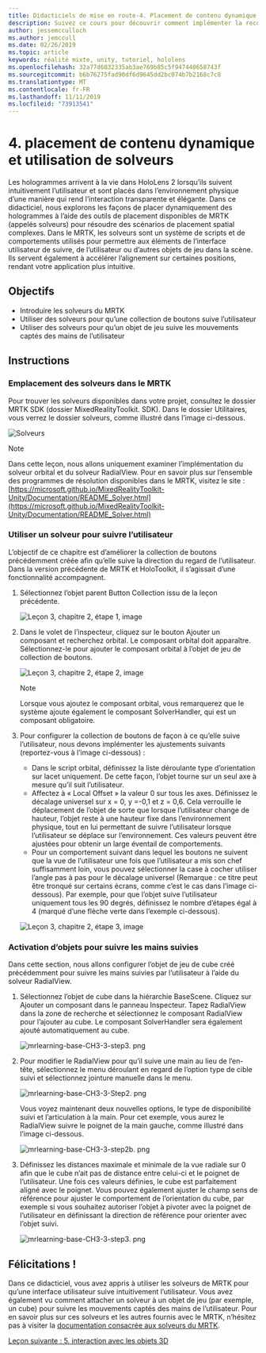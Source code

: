 ```yaml
---
title: Didacticiels de mise en route-4. Placement de contenu dynamique et utilisation de solveurs
description: Suivez ce cours pour découvrir comment implémenter la reconnaissance faciale Azure au sein d’une application de réalité mixte.
author: jessemcculloch
ms.author: jemccull
ms.date: 02/26/2019
ms.topic: article
keywords: réalité mixte, unity, tutoriel, hololens
ms.openlocfilehash: 32a77d6032335ab3ae769b85c5f947440658743f
ms.sourcegitcommit: b6b76275fad90df6d9645dd2bc074b7b2168c7c8
ms.translationtype: MT
ms.contentlocale: fr-FR
ms.lasthandoff: 11/11/2019
ms.locfileid: "73913541"
---
```

# <a name="4-placing-dynamic-content-and-using-solvers"></a>4. placement de contenu dynamique et utilisation de solveurs

Les hologrammes arrivent à la vie dans HoloLens 2 lorsqu’ils suivent intuitivement l’utilisateur et sont placés dans l’environnement physique d’une manière qui rend l’interaction transparente et élégante. Dans ce didacticiel, nous explorons les façons de placer dynamiquement des hologrammes à l’aide des outils de placement disponibles de MRTK (appelés solveurs) pour résoudre des scénarios de placement spatial complexes. Dans le MRTK, les solveurs sont un système de scripts et de comportements utilisés pour permettre aux éléments de l’interface utilisateur de suivre, de l’utilisateur ou d’autres objets de jeu dans la scène. Ils servent également à accélérer l’alignement sur certaines positions, rendant votre application plus intuitive.

## <a name="objectives"></a>Objectifs

* Introduire les solveurs du MRTK
* Utiliser des solveurs pour qu’une collection de boutons suive l’utilisateur
* Utiliser des solveurs pour qu’un objet de jeu suive les mouvements captés des mains de l’utilisateur

## <a name="instructions"></a>Instructions

### <a name="location-of-solvers-in-the-mrtk"></a>Emplacement des solveurs dans le MRTK

 Pour trouver les solveurs disponibles dans votre projet, consultez le dossier MRTK SDK (dossier MixedRealityToolkit. SDK). Dans le dossier Utilitaires, vous verrez le dossier solveurs, comme illustré dans l’image ci-dessous.

![Solveurs](images/lesson3_chapter1_step1im.PNG)

>[!NOTE]
>Dans cette leçon, nous allons uniquement examiner l’implémentation du solveur orbital et du solveur RadialView. Pour en savoir plus sur l’ensemble des programmes de résolution disponibles dans le MRTK, visitez le site : [https://microsoft.github.io/MixedRealityToolkit-Unity/Documentation/README_Solver.html](https://microsoft.github.io/MixedRealityToolkit-Unity/Documentation/README_Solver.html)

### <a name="use-a-solver-to-follow-the-user"></a>Utiliser un solveur pour suivre l’utilisateur

L’objectif de ce chapitre est d’améliorer la collection de boutons précédemment créée afin qu’elle suive la direction du regard de l’utilisateur. Dans la version précédente de MRTK et HoloToolkit, il s’agissait d’une fonctionnalité accompagnent.

1. Sélectionnez l’objet parent Button Collection issu de la leçon précédente.

    ![Leçon 3, chapitre 2, étape 1, image](images/Lesson3_chapter2_step1im.PNG)

2. Dans le volet de l’inspecteur, cliquez sur le bouton Ajouter un composant et recherchez orbital. Le composant orbital doit apparaître. Sélectionnez-le pour ajouter le composant orbital à l’objet de jeu de collection de boutons.

    ![Leçon 3, chapitre 2, étape 2, image](images/Lesson3_Chapter2_step2im.PNG)

    >[!NOTE]
    >Lorsque vous ajoutez le composant orbital, vous remarquerez que le système ajoute également le composant SolverHandler, qui est un composant obligatoire.

3. Pour configurer la collection de boutons de façon à ce qu’elle suive l’utilisateur, nous devons implémenter les ajustements suivants (reportez-vous à l’image ci-dessous) :
    * Dans le script orbital, définissez la liste déroulante type d’orientation sur lacet uniquement. De cette façon, l’objet tourne sur un seul axe à mesure qu’il suit l’utilisateur.
    * Affectez à « Local Offset » la valeur 0 sur tous les axes. Définissez le décalage universel sur x = 0, y =-0,1 et z = 0,6. Cela verrouille le déplacement de l’objet de sorte que lorsque l’utilisateur change de hauteur, l’objet reste à une hauteur fixe dans l’environnement physique, tout en lui permettant de suivre l’utilisateur lorsque l’utilisateur se déplace sur l’environnement. Ces valeurs peuvent être ajustées pour obtenir un large éventail de comportements.
    * Pour un comportement suivant dans lequel les boutons ne suivent que la vue de l’utilisateur une fois que l’utilisateur a mis son chef suffisamment loin, vous pouvez sélectionner la case à cocher utiliser l’angle pas à pas pour le décalage universel (Remarque : ce titre peut être tronqué sur certains écrans, comme c’est le cas dans l’image ci-dessous). Par exemple, pour que l’objet suive l’utilisateur uniquement tous les 90 degrés, définissez le nombre d’étapes égal à 4 (marqué d’une flèche verte dans l’exemple ci-dessous).

    ![Leçon 3, chapitre 2, étape 3, image](images/Lesson3_chapter2_step3im.PNG)

### <a name="enabling-objects-to-follow-tracked-hands"></a>Activation d’objets pour suivre les mains suivies

Dans cette section, nous allons configurer l’objet de jeu de cube créé précédemment pour suivre les mains suivies par l’utilisateur à l’aide du solveur RadialView.

1. Sélectionnez l’objet de cube dans la hiérarchie BaseScene. Cliquez sur Ajouter un composant dans le panneau Inspecteur. Tapez RadialView dans la zone de recherche et sélectionnez le composant RadialView pour l’ajouter au cube. Le composant SolverHandler sera également ajouté automatiquement au cube.

    ![mrlearning-base-CH3-3-step3. png](images/mrlearning-base-ch3-3-step1.png)

2. Pour modifier le RadialView pour qu’il suive une main au lieu de l’en-tête, sélectionnez le menu déroulant en regard de l’option type de cible suivi et sélectionnez jointure manuelle dans le menu.

    ![mrlearning-base-CH3-3-Step2. png](images/mrlearning-base-ch3-3-step2a.png)

    Vous voyez maintenant deux nouvelles options, le type de disponibilité suivi et l’articulation à la main. Pour cet exemple, vous aurez le RadialView suivre le poignet de la main gauche, comme illustré dans l’image ci-dessous.

    ![mrlearning-base-CH3-3-step2b. png](images/mrlearning-base-ch3-3-step2b.png)

3. Définissez les distances maximale et minimale de la vue radiale sur 0 afin que le cube n’ait pas de distance entre celui-ci et le poignet de l’utilisateur. Une fois ces valeurs définies, le cube est parfaitement aligné avec le poignet. Vous pouvez également ajuster le champ sens de référence pour ajuster le comportement de l’orientation du cube, par exemple si vous souhaitez autoriser l’objet à pivoter avec la poignet de l’utilisateur en définissant la direction de référence pour orienter avec l’objet suivi.

    ![mrlearning-base-CH3-3-step3. png](images/mrlearning-base-ch3-3-step3.png)

## <a name="congratulations"></a>Félicitations !

Dans ce didacticiel, vous avez appris à utiliser les solveurs de MRTK pour qu’une interface utilisateur suive intuitivement l’utilisateur. Vous avez également vu comment attacher un solveur à un objet de jeu (par exemple, un cube) pour suivre les mouvements captés des mains de l’utilisateur. Pour en savoir plus sur ces solveurs et les autres fournis avec le MRTK, n’hésitez pas à visiter la [documentation consacrée aux solveurs du MRTK](https://microsoft.github.io/MixedRealityToolkit-Unity/Documentation/README_Solver.html).

[Leçon suivante : 5. interaction avec les objets 3D](mrlearning-base-ch4.md)

